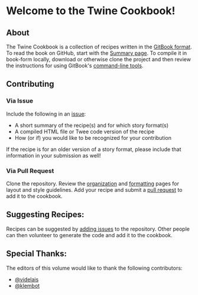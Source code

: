# Welcome to the Twine Cookbook!

## About

The Twine Cookbook is a collection of recipes written in the [GitBook format](https://github.com/GitbookIO/gitbook). To read the book on GitHub, start with the [Summary page](summary.md). To compile it in book-form locally, download or otherwise clone the project and then review the instructions for using GitBook's [command-line tools](https://github.com/GitbookIO/gitbook/blob/master/docs/setup.md).

## Contributing

### Via Issue
Include the following in an [issue](https://github.com/iftechfoundation/twine-cookbook/issues):
* A short summary of the recipe(s) and for which story format(s)
* A compiled HTML file or Twee code version of the recipe
* How (or if) you would like to be recognized for your contribution

If the recipe is for an older version of a story format, please include that information in your submission as well!

### Via Pull Request
Clone the repository. Review the [organization](organization.md) and [formatting](formatting.md) pages for layout and style guidelines. Add your recipe and submit a [pull request](https://github.com/iftechfoundation/twine-cookbook/pulls) to add it to the cookbook.

## Suggesting Recipes:
Recipes can be suggested by [adding issues](https://github.com/iftechfoundation/twine-cookbook/issues) to the repository. Other people can then volunteer to generate the code and add it to the cookbook.

## Special Thanks:
The editors of this volume would like to thank the following contributors:
* [@videlais](https://github.com/videlais)
* [@klembot](https://github.com/klembot)

